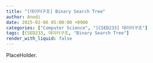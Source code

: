 ```yaml
---
title: "[데이터구조] Binary Search Tree"
author: Anodi
date: 2025-02-06 05:00:00 +0900
categories: ["Computer Science", "[CSED233] 데이터구조"]
tags: [CSED233, 데이터구조, "Binary Search Tree"]
render_with_liquid: false
---
```


PlaceHolder.